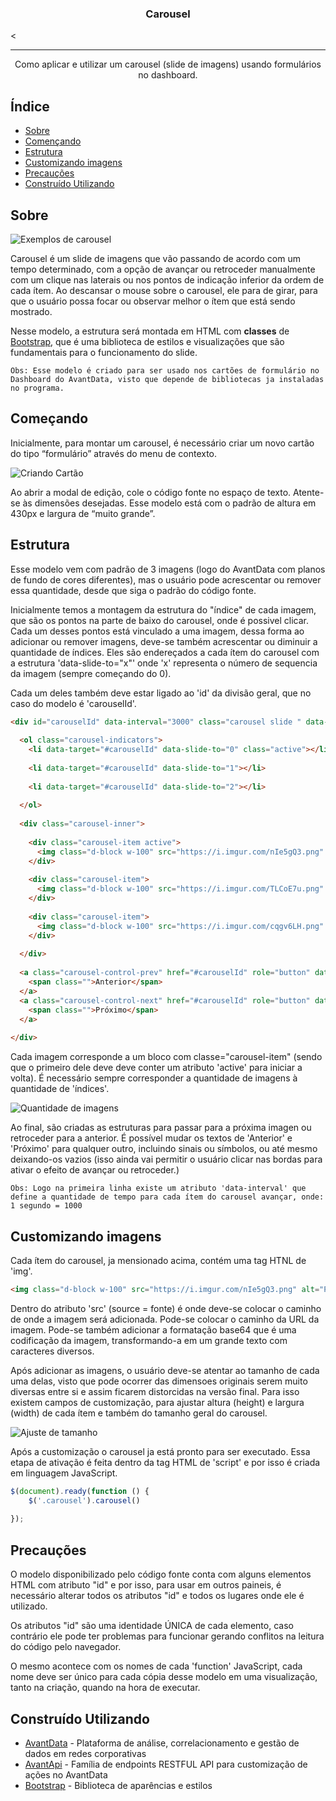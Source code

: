 <h3 align="center">Carousel</h3><

---

<p align="center"> Como aplicar e utilizar um carousel (slide de imagens) usando formulários no dashboard.
    <br> 
</p>

## Índice

- [Sobre](#about)
- [Començando](#starting)
- [Estrutura](#structure)
- [Customizando imagens](#images)
- [Precauções](#precaution)
- [Construído Utilizando](#built_using)

## Sobre <a name = "about"></a>
![Exemplos de carousel](https://i.imgur.com/dLaUv2D.png)

Carousel é um slide de imagens que vão passando de acordo com um tempo determinado, com a opção de avançar ou retroceder manualmente com um clique nas laterais ou nos pontos de indicação inferior da ordem de cada ítem. Ao descansar o mouse sobre o carousel, ele para de girar, para que o usuário possa focar ou observar melhor o ítem que está sendo mostrado.

Nesse modelo, a estrutura será montada em HTML com <b>classes</b> de [Bootstrap](https://getbootstrap.com.br/docs/4.1/components/carousel/#:~:text=fosse%20um%20carrosel.-,Como%20funciona,controles%20anterior%2C%20pr%C3%B3ximo%20e%20indicadores.), que é uma biblioteca de estilos e visualizações que são fundamentais para o funcionamento do slide.

```
Obs: Esse modelo é criado para ser usado nos cartões de formulário no Dashboard do AvantData, visto que depende de bibliotecas ja instaladas no programa.
```
## Começando <a name = "starting"></a>

Inicialmente, para montar um carousel, é necessário criar um novo cartão do tipo “formulário” através do menu de contexto.

![Criando Cartão](https://i.imgur.com/Sx9hPLC.png)

Ao abrir a modal de edição, cole o código fonte no espaço de texto. Atente-se às dimensões desejadas. Esse modelo está com o padrão de altura em 430px e largura de “muito grande”.

## Estrutura <a name = "structure"></a>

Esse modelo vem com padrão de 3 imagens (logo do AvantData com planos de fundo de cores diferentes), mas o usuário pode acrescentar ou remover essa quantidade, desde que siga o padrão do código fonte. 

Inicialmente temos a montagem da estrutura do "índice" de cada imagem, que são os pontos na parte de baixo do carousel, onde é possivel clicar. Cada um desses pontos está vinculado a uma imagem, dessa forma ao adicionar ou remover imagens, deve-se também acrescentar ou diminuir a quantidade de índices. Eles são endereçados a cada ítem do carousel com a estrutura 'data-slide-to="x"' onde 'x' representa o número de sequencia da imagem (sempre começando do 0).

Cada um deles também deve estar ligado ao 'id' da divisão geral, que no caso do modelo é 'carouselId'.

```html
<div id="carouselId" data-interval="3000" class="carousel slide " data-ride="carousel" style="height: 443px; width: 1100px;">
    
  <ol class="carousel-indicators">
    <li data-target="#carouselId" data-slide-to="0" class="active"></li>
  
    <li data-target="#carouselId" data-slide-to="1"></li>
  
    <li data-target="#carouselId" data-slide-to="2"></li>
  
  </ol>
  
  <div class="carousel-inner">
      
    <div class="carousel-item active">
      <img class="d-block w-100" src="https://i.imgur.com/nIe5gQ3.png" alt="Primeiro Slide" style="height: 443px; width: 1100px;">
    </div>
    
    <div class="carousel-item">
      <img class="d-block w-100" src="https://i.imgur.com/TLCoE7u.png" alt="Segundo Slide" style="height: 443px; width: 1100px;">
    </div>
    
    <div class="carousel-item">
      <img class="d-block w-100" src="https://i.imgur.com/cqgv6LH.png" alt="Terceiro Slide" style="height: 443px; width: 1100px;">
    </div>
    
  </div>
  
  <a class="carousel-control-prev" href="#carouselId" role="button" data-slide="prev">
    <span class="">Anterior</span>
  </a>
  <a class="carousel-control-next" href="#carouselId" role="button" data-slide="next">
    <span class="">Próximo</span>
  </a>
  
</div>
```

Cada imagem corresponde a um bloco com classe="carousel-item" (sendo que o primeiro dele deve deve conter um atributo 'active' para iniciar a volta). É necessário sempre corresponder a quantidade de imagens à quantidade de 'índices'.

![Quantidade de imagens](https://i.imgur.com/bUxol4z.png)

Ao final, são criadas as estruturas para passar para a próxima imagen ou retroceder para a anterior. É possível mudar os textos de 'Anterior' e 'Próximo' para qualquer outro, incluindo sinais ou símbolos, ou até mesmo deixando-os vazios (isso ainda vai permitir o usuário clicar nas bordas para ativar o efeito de avançar ou retroceder.)

```
Obs: Logo na primeira linha existe um atributo 'data-interval' que define a quantidade de tempo para cada ítem do carousel avançar, onde:
1 segundo = 1000
```

## Customizando imagens <a name = "images"></a>

Cada ítem do carousel, ja mensionado acima, contém uma tag HTNL de 'img'.
```html
<img class="d-block w-100" src="https://i.imgur.com/nIe5gQ3.png" alt="Primeiro Slide" style="height: 443px; width: 1100px;">
```
Dentro do atributo 'src' (source = fonte) é onde deve-se colocar o caminho de onde a imagem será adicionada. Pode-se colocar o caminho da URL da imagem. Pode-se também adicionar a formatação base64 que é uma codificação da imagem, transformando-a em um grande texto com caracteres diversos.

Após adicionar as imagens, o usuário deve-se atentar ao tamanho de cada uma delas, visto que pode ocorrer das dimensoes originais serem muito diversas entre si e assim ficarem distorcidas na versão final. Para isso existem campos de customização, para ajustar altura (height) e largura (width) de cada ítem e também do tamanho geral do carousel.

![Ajuste de tamanho](https://i.imgur.com/fqeSnCb.png)

Após a customização o carousel ja está pronto para ser executado. Essa etapa de ativação é feita dentro da tag HTML de 'script' e por isso é criada em linguagem JavaScript.
```js
$(document).ready(function () {
    $('.carousel').carousel()     
    
});
```
## Precauções <a name = "precaution"></a>

O modelo disponibilizado pelo código fonte conta com alguns elementos HTML com atributo "id" e por isso, para usar em outros paineis, é necessário alterar todos os atributos "id" e todos os lugares onde ele é utilizado.

Os atributos "id" são uma identidade ÚNICA de cada elemento, caso contrário ele pode ter problemas para funcionar gerando conflitos na leitura do código pelo navegador.

O mesmo acontece com os nomes de cada 'function' JavaScript, cada nome deve ser único para cada cópia desse modelo em uma visualização, tanto na criação, quando na hora de executar.
## Construído Utilizando <a name = "built_using"></a>

- [AvantData](https://www.avantdata.com.br/) - Plataforma de análise, correlacionamento e gestão de dados em redes corporativas
- [AvantApi](https://avantapi.avantsec.com.br/) - Família de endpoints RESTFUL API para customização de ações no AvantData
- [Bootstrap](https://getbootstrap.com.br/) - Biblioteca de aparências e estilos